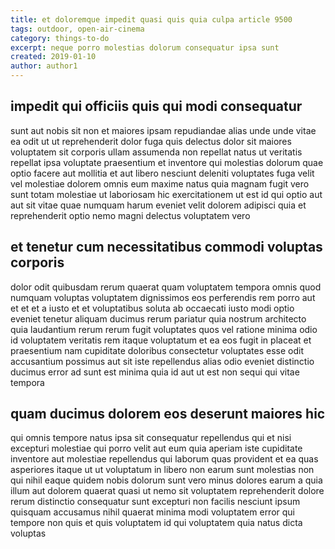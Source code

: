 ```yaml
---
title: et doloremque impedit quasi quis quia culpa article 9500
tags: outdoor, open-air-cinema
category: things-to-do
excerpt: neque porro molestias dolorum consequatur ipsa sunt
created: 2019-01-10
author: author1
---
```


## impedit qui officiis quis qui modi consequatur

sunt aut nobis sit non et maiores ipsam repudiandae alias unde unde vitae ea odit ut ut reprehenderit dolor fuga quis delectus dolor sit maiores voluptatem sit corporis ullam assumenda non repellat natus ut veritatis repellat ipsa voluptate praesentium et inventore qui molestias dolorum quae optio facere aut mollitia et aut libero nesciunt deleniti voluptates fuga velit vel molestiae dolorem omnis eum maxime natus quia magnam fugit vero sunt totam molestiae ut laboriosam hic exercitationem ut est id qui optio aut aut sit vitae quae numquam harum eveniet velit dolorem adipisci quia et reprehenderit optio nemo magni delectus voluptatem vero

## et tenetur cum necessitatibus commodi voluptas corporis

dolor odit quibusdam rerum quaerat quam voluptatem tempora omnis quod numquam voluptas voluptatem dignissimos eos perferendis rem porro aut et et et a iusto et et voluptatibus soluta ab occaecati iusto modi optio eveniet tenetur aliquam ducimus rerum pariatur quia nostrum architecto quia laudantium rerum rerum fugit voluptates quos vel ratione minima odio id voluptatem veritatis rem itaque voluptatum et ea eos fugit in placeat et praesentium nam cupiditate doloribus consectetur voluptates esse odit accusantium possimus aut sit iste repellendus alias odio eveniet distinctio ducimus error ad sunt est minima quia id aut ut est non sequi qui vitae tempora

## quam ducimus dolorem eos deserunt maiores hic

qui omnis tempore natus ipsa sit consequatur repellendus qui et nisi excepturi molestiae qui porro velit aut eum quia aperiam iste cupiditate inventore aut molestiae repellendus qui laborum quas provident et ea quas asperiores itaque ut ut voluptatum in libero non earum sunt molestias non qui nihil eaque quidem nobis dolorum sunt vero minus dolores earum a quia illum aut dolorem quaerat quasi ut nemo sit voluptatem reprehenderit dolore rerum distinctio consequatur sunt excepturi non facilis nesciunt ipsum quisquam accusamus nihil quaerat minima modi voluptatem error qui tempore non quis et quis voluptatem id qui voluptatem quia natus dicta voluptas
